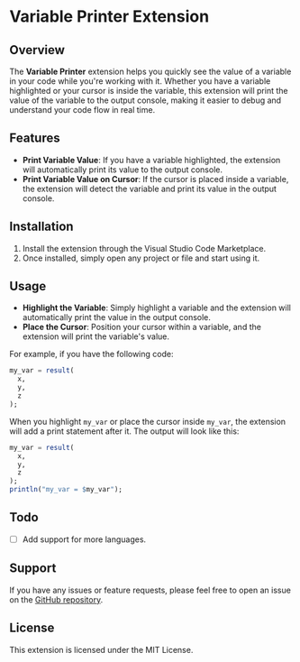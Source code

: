 # Variable Printer Extension

## Overview

The **Variable Printer** extension helps you quickly see the value of a variable in your code while you're working with it. Whether you have a variable highlighted or your cursor is inside the variable, this extension will print the value of the variable to the output console, making it easier to debug and understand your code flow in real time.

## Features

- **Print Variable Value**: If you have a variable highlighted, the extension will automatically print its value to the output console.
- **Print Variable Value on Cursor**: If the cursor is placed inside a variable, the extension will detect the variable and print its value in the output console.

## Installation

1. Install the extension through the Visual Studio Code Marketplace.
2. Once installed, simply open any project or file and start using it.

## Usage

- **Highlight the Variable**: Simply highlight a variable and the extension will automatically print the value in the output console.
- **Place the Cursor**: Position your cursor within a variable, and the extension will print the variable's value.

For example, if you have the following code:

```julia
my_var = result(
  x,
  y,
  z
);
```

When you highlight `my_var` or place the cursor inside `my_var`, the extension will add a print statement after it. The output will look like this:

```julia
my_var = result(
  x,
  y,
  z
);
println("my_var = $my_var");
```

## Todo

- [ ] Add support for more languages.

## Support

If you have any issues or feature requests, please feel free to open an issue on the [GitHub repository](https://github.com/abdullahamin231/print-var-vscode-ext).

## License

This extension is licensed under the MIT License.

